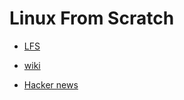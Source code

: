 # Linux From Scratch

* [LFS](https://www.linuxfromscratch.org/)

* [wiki](https://wiki.c2.com/?LinuxFromScratch)

* [Hacker news](https://news.ycombinator.com/item?id=24238015)


